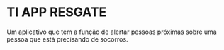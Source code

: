 # TI APP RESGATE
Um aplicativo que tem a função de alertar pessoas próximas sobre uma pessoa que está precisando de socorros.
